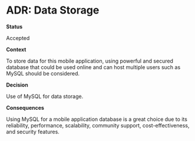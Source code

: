 # ADR: Data Storage

**Status**

Accepted

**Context**

To store data for this mobile application, using powerful and secured database that could be used online and can host multiple users such as MySQL should be considered.

**Decision**

Use of MySQL for data storage.

**Consequences**

Using MySQL for a mobile application database is a great choice due to its reliability, performance, scalability, community support, cost-effectiveness, and security features.